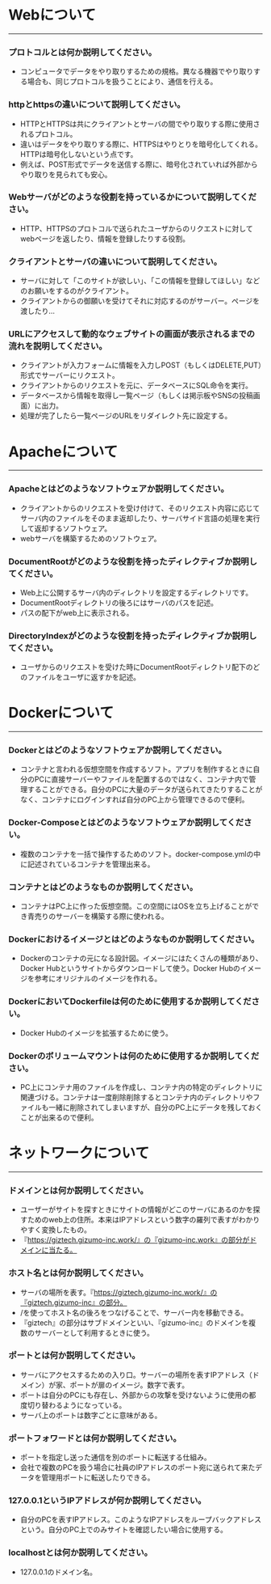 # Webについて
---
### プロトコルとは何か説明してください。

  - コンピュータでデータをやり取りするための規格。異なる機器でやり取りする場合も、同じプロトコルを扱うことにより、通信を行える。

### httpとhttpsの違いについて説明してください。

  - HTTPとHTTPSは共にクライアントとサーバの間でやり取りする際に使用されるプロトコル。
  - 違いはデータをやり取りする際に、HTTPSはやりとりを暗号化してくれる。HTTPは暗号化しないという点です。
  - 例えば、POST形式でデータを送信する際に、暗号化されていれば外部からやり取りを見られても安心。

### Webサーバがどのような役割を持っているかについて説明してください。

  - HTTP、HTTPSのプロトコルで送られたユーザからのリクエストに対してwebページを返したり、情報を登録したりする役割。

### クライアントとサーバの違いについて説明してください。

  - サーバに対して「このサイトが欲しい」、「この情報を登録してほしい」などのお願いをするのがクライアント。
  - クライアントからの御願いを受けてそれに対応するのがサーバー。ページを渡したり...

### URLにアクセスして動的なウェブサイトの画面が表示されるまでの流れを説明してください。

  - クライアントが入力フォームに情報を入力しPOST（もしくはDELETE,PUT）形式でサーバーにリクエスト。
  - クライアントからのリクエストを元に、データベースにSQL命令を実行。
  - データベースから情報を取得し一覧ページ（もしくは掲示板やSNSの投稿画面）に出力。
  - 処理が完了したら一覧ページのURLをリダイレクト先に設定する。


# Apacheについて
---
### Apacheとはどのようなソフトウェアか説明してください。

  - クライアントからのリクエストを受け付けて、そのリクエスト内容に応じてサーバ内のファイルをそのまま返却したり、サーバサイド言語の処理を実行して返却するソフトウェア。
  - webサーバを構築するためのソフトウェア。

### DocumentRootがどのような役割を持ったディレクティブか説明してください。

  - Web上に公開するサーバ内のディレクトリを設定するディレクトリです。
  - DocumentRootディレクトリの後ろにはサーバのパスを記述。
  - パスの配下がweb上に表示される。


### DirectoryIndexがどのような役割を持ったディレクティブか説明してください。

  - ユーザからのリクエストを受けた時にDocumentRootディレクトリ配下のどのファイルをユーザに返すかを記述。



# Dockerについて
---
### Dockerとはどのようなソフトウェアか説明してください。

  - コンテナと言われる仮想空間を作成するソフト。アプリを制作するときに自分のPCに直接サーバーやファイルを配置するのではなく、コンテナ内で管理することができる。自分のPCに大量のデータが送られてきたりすることがなく、コンテナにログインすれば自分のPC上から管理できるので便利。

### Docker-Composeとはどのようなソフトウェアか説明してください。

  - 複数のコンテナを一括で操作するためのソフト。docker-compose.ymlの中に記述されているコンテナを管理出来る。

### コンテナとはどのようなものか説明してください。

  - コンテナはPC上に作った仮想空間。この空間にはOSを立ち上げることができ青売りのサーバーを構築する際に使われる。

### Dockerにおけるイメージとはどのようなものか説明してください。

  - Dockerのコンテナの元になる設計図。イメージにはたくさんの種類があり、Docker Hubというサイトからダウンロードして使う。Docker Hubのイメージを参考にオリジナルのイメージを作れる。

### DockerにおいてDockerfileは何のために使用するか説明してください。

  - Docker Hubのイメージを拡張するために使う。

### Dockerのボリュームマウントは何のために使用するか説明してください。

  - PC上にコンテナ用のファイルを作成し、コンテナ内の特定のディレクトリに関連づける。コンテナは一度削除削除するとコンテナ内のディレクトリやファイルも一緒に削除されてしまいますが、自分のPC上にデータを残しておくことが出来るので便利。


# ネットワークについて
---
### ドメインとは何か説明してください。

  - ユーザーがサイトを探すときにサイトの情報がどこのサーバにあるのかを探すためのweb上の住所。本来はIPアドレスという数字の羅列で表すがわかりやすく変換したもの。
  - 『https://giztech.gizumo-inc.work/』の『gizumo-inc.work』の部分がドメインに当たる。

### ホスト名とは何か説明してください。

  - サーバの場所を表す。『https://giztech.gizumo-inc.work/』の『giztech.gizumo-inc』の部分。
  - /を使ってホスト名の後ろをつなげることで、サーバー内を移動できる。
  - 『giztech』の部分はサブドメインといい、『gizumo-inc』のドメインを複数のサーバーとして利用するときに使う。

### ポートとは何か説明してください。

  - サーバにアクセスするための入り口。サーバーの場所を表すIPアドレス（ドメイン）が家、ポートが扉のイメージ。数字で表す。
  - ポートは自分のPCにも存在し、外部からの攻撃を受けないように使用の都度切り替わるようになっている。
  - サーバ上のポートは数字ごとに意味がある。

### ポートフォワードとは何か説明してください。

  - ポートを指定し送った通信を別のポートに転送する仕組み。
  - 会社で複数のPCを扱う場合に社員のIPアドレスのポート宛に送られて来たデータを管理用ポートに転送したりできる。

### 127.0.0.1というIPアドレスが何か説明してください。

  - 自分のPCを表すIPアドレス。このようなIPアドレスをループバックアドレスという。自分のPC上でのみサイトを確認したい場合に使用する。

### localhostとは何か説明してください。

  - 127.0.0.1のドメイン名。


